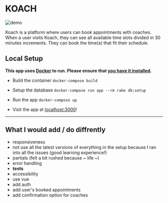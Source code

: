 # KOACH

![demo](betterup.gif)

Koach is a platform where users can book appointments with coaches.
When a user visits Koach, they can see all available time slots divided in 30 minutes increments.
They can book the time(s) that fit their schedule.

## Local Setup
**This app uses [Docker]() to run. Please ensure that [you have it installed]().**

- Build the container
`docker-compose build`

- Setup the database
`docker-compose run app --rm rake db:setup`

- Run the app
`docker-compose up`

- Visit the app at [localhost:3000](localhost:3000)!

-----------------

## What I would add / do diffrently
- responsiveness
- not use all the latest versions of everything in the setup because I ran into all the issues (good learning experience!)
- partials (felt a bit rushed because ~ life ~)
- error handling
- **tests**
- accessibility
- use vue
- add auth
- add user's booked appointments
- add confirmation option for coaches
